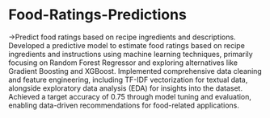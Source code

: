 # Food-Ratings-Predictions
->Predict food ratings based on recipe ingredients and descriptions.
Developed a predictive model to estimate food ratings based on recipe ingredients and instructions using machine learning techniques, primarily focusing on Random Forest Regressor and exploring alternatives like Gradient Boosting and XGBoost.
Implemented comprehensive data cleaning and feature engineering, including TF-IDF vectorization for textual data, alongside exploratory data analysis (EDA) for insights into the dataset.
Achieved a target accuracy of 0.75 through model tuning and evaluation, enabling data-driven recommendations for food-related applications.
